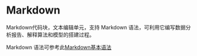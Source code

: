 # Markdown

Markdown代码块，文本编辑单元，支持 Markdown 语法，可利用它编写数据分析报告、解释算法和模型的搭建过程。

Markdown 语法可参考此[Markdown基本语法](http://markdown.p2hp.com/basic-syntax/)